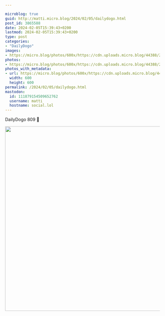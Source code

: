 ```yaml
---

microblog: true
guid: http://matti.micro.blog/2024/02/05/dailydogo.html
post_id: 3865588
date: 2024-02-05T15:39:43+0200
lastmod: 2024-02-05T15:39:43+0200
type: post
categories:
- "DailyDogo"
images:
- https://micro.blog/photos/600x/https://cdn.uploads.micro.blog/44388/2024/e4b358b2b3e84ffebb52e4b822945213.jpg
photos:
- https://micro.blog/photos/600x/https://cdn.uploads.micro.blog/44388/2024/e4b358b2b3e84ffebb52e4b822945213.jpg
photos_with_metadata:
- url: https://micro.blog/photos/600x/https://cdn.uploads.micro.blog/44388/2024/e4b358b2b3e84ffebb52e4b822945213.jpg
  width: 600
  height: 600
permalink: /2024/02/05/dailydogo.html
mastodon:
  id: 111879154509652762
  username: matti
  hostname: social.lol
---
```

DailyDogo 809 🐶

<img src="https://micro.blog/photos/600x/https://blog.martin-haehnel.de/uploads/2024/e4b358b2b3e84ffebb52e4b822945213.jpg" width="600" height="600" alt="" />
